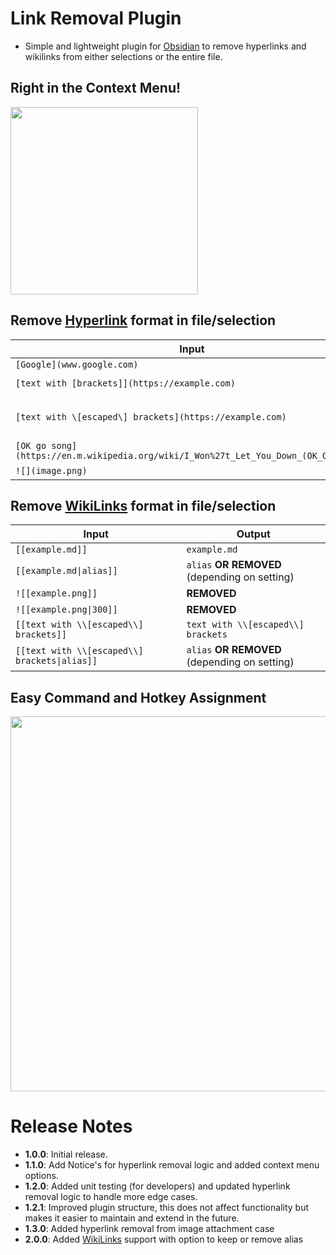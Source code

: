 # Link Removal Plugin

- Simple and lightweight plugin for [Obsidian](https://obsidian.md/) to remove hyperlinks and wikilinks from either selections or the entire file.

## Right in the Context Menu!

<img src="https://github.com/user-attachments/assets/b267fd86-e777-434c-a5b7-cc6fd2b3cafb" width="300">

## Remove [Hyperlink](https://help.obsidian.md/links#Link+to+a+file) format in file/selection

| Input                                                                               | Output                           |
| ----------------------------------------------------------------------------------- | -------------------------------- |
| `[Google](www.google.com)`                                                          | `Google`                         |
| `[text with [brackets]](https://example.com)`                                       | `text with [brackets]`           |
| `[text with \[escaped\] brackets](https://example.com)`                             | `text with \[escaped\] brackets` |
| `[OK go song](https://en.m.wikipedia.org/wiki/I_Won%27t_Let_You_Down_(OK_Go_song))` | `OK go song`                     |
| `![](image.png)`                                                                    | **REMOVED**                      |


## Remove [WikiLinks](https://help.obsidian.md/links#Link+to+a+file) format in file/selection

| Input                                         | Output                                            |
| --------------------------------------------- | ------------------------------------------------- |
| `[[example.md]]`                              | `example.md`                                      |
| `[[example.md\|alias]]`                       | `alias` **OR** **REMOVED** (depending on setting) |
| `![[example.png]]`                            | **REMOVED**                                       |
| `![[example.png\|300]]`                       | **REMOVED**                                       |
| `[[text with \\[escaped\\] brackets]]`        | `text with \\[escaped\\] brackets`                |
| `[[text with \\[escaped\\] brackets\|alias]]` | `alias` **OR** **REMOVED** (depending on setting) |



## Easy Command and Hotkey Assignment

<img src="https://github.com/user-attachments/assets/2fa8443f-9df3-43f8-a26d-96476a59a009" width="600">


# Release Notes

- **1.0.0**: Initial release.
- **1.1.0**: Add Notice's for hyperlink removal logic and added context menu options.
- **1.2.0**: Added unit testing (for developers) and updated hyperlink removal logic to handle more edge cases.
- **1.2.1**: Improved plugin structure, this does not affect functionality but makes it easier to maintain and extend in the future.
- **1.3.0**: Added hyperlink removal from image attachment case
- **2.0.0**: Added [WikiLinks](https://help.obsidian.md/links#Link+to+a+file) support with option to keep or remove alias 
